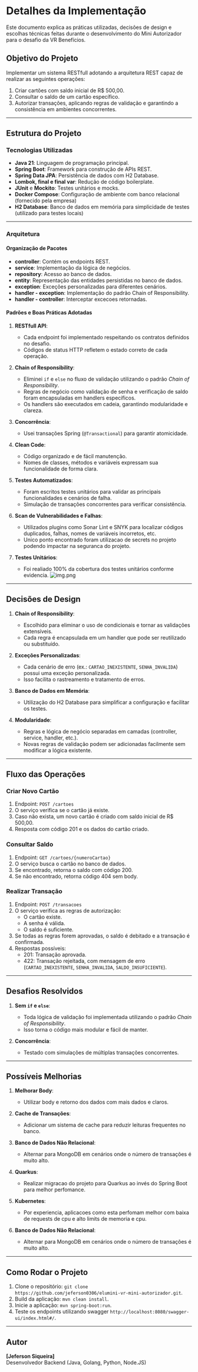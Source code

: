 # Detalhes da Implementação

Este documento explica as práticas utilizadas, decisões de design e escolhas técnicas feitas durante o desenvolvimento do Mini Autorizador para o desafio da VR Benefícios.

## Objetivo do Projeto

Implementar um sistema RESTfull adotando a arquitetura REST capaz de realizar as seguintes operações:
1. Criar cartões com saldo inicial de R$ 500,00.
2. Consultar o saldo de um cartão específico.
3. Autorizar transações, aplicando regras de validação e garantindo a consistência em ambientes concorrentes.

---

## Estrutura do Projeto

### Tecnologias Utilizadas
- **Java 21**: Linguagem de programação principal.
- **Spring Boot**: Framework para construção de APIs REST.
- **Spring Data JPA**: Persistência de dados com H2 Database.
- **Lombok, final e final var**: Redução de código boilerplate.
- **JUnit** e **Mockito**: Testes unitários e mocks.
- **Docker Compose**: Configuração de ambiente com banco relacional (fornecido pela empresa)
- **H2 Database**: Banco de dados em memória para simplicidade de testes (utilizado para testes locais)

---

### Arquitetura

#### Organização de Pacotes
- **controller**: Contém os endpoints REST.
- **service**: Implementação da lógica de negócios.
- **repository**: Acesso ao banco de dados.
- **entity**: Representação das entidades persistidas no banco de dados.
- **exception**: Exceções personalizadas para diferentes cenários.
- **handler - exception**: Implementação do padrão Chain of Responsibility.
- **handler - controller**: Interceptar excecoes retornadas.

#### Padrões e Boas Práticas Adotadas

1. **RESTfull API**:
    - Cada endpoint foi implementado respeitando os contratos definidos no desafio.
    - Códigos de status HTTP refletem o estado correto de cada operação.

2. **Chain of Responsibility**:
    - Eliminei `if` e `else` no fluxo de validação utilizando o padrão *Chain of Responsibility*.
    - Regras de negócio como validação de senha e verificação de saldo foram encapsuladas em handlers específicos.
    - Os handlers são executados em cadeia, garantindo modularidade e clareza.

3. **Concorrência**:
    - Usei transações Spring (`@Transactional`) para garantir atomicidade.

4. **Clean Code**:
    - Código organizado e de fácil manutenção.
    - Nomes de classes, métodos e variáveis expressam sua funcionalidade de forma clara.

5. **Testes Automatizados**:
    - Foram escritos testes unitários para validar as principais funcionalidades e cenários de falha.
    - Simulação de transações concorrentes para verificar consistência.

6. **Scan de Vulnerabilidades e Falhas**:
   - Utilizados plugins como Sonar Lint e SNYK para localizar códigos duplicados, falhas, nomes de variáveis incorretos, etc. 
   - Unico ponto encontrado foram utilizacao de secrets no projeto podendo impactar na seguranca do projeto.

7. **Testes Unitários**:
    - Foi realiado 100% da cobertura dos testes unitários conforme evidencia.
![img.png](img.png)

---

## Decisões de Design

1. **Chain of Responsibility**:
    - Escolhido para eliminar o uso de condicionais e tornar as validações extensíveis.
    - Cada regra é encapsulada em um handler que pode ser reutilizado ou substituído.

2. **Exceções Personalizadas**:
    - Cada cenário de erro (ex.: `CARTAO_INEXISTENTE`, `SENHA_INVALIDA`) possui uma exceção personalizada.
    - Isso facilita o rastreamento e tratamento de erros.

3. **Banco de Dados em Memória**:
    - Utilização do H2 Database para simplificar a configuração e facilitar os testes.

4. **Modularidade**:
    - Regras e lógica de negócio separadas em camadas (controller, service, handler, etc.).
    - Novas regras de validação podem ser adicionadas facilmente sem modificar a lógica existente.

---

## Fluxo das Operações

### Criar Novo Cartão
1. Endpoint: `POST /cartoes`
2. O serviço verifica se o cartão já existe.
3. Caso não exista, um novo cartão é criado com saldo inicial de R$ 500,00.
4. Resposta com código 201 e os dados do cartão criado.

### Consultar Saldo
1. Endpoint: `GET /cartoes/{numeroCartao}`
2. O serviço busca o cartão no banco de dados.
3. Se encontrado, retorna o saldo com código 200.
4. Se não encontrado, retorna código 404 sem body.

### Realizar Transação
1. Endpoint: `POST /transacoes`
2. O serviço verifica as regras de autorização:
    - O cartão existe.
    - A senha é válida.
    - O saldo é suficiente.
3. Se todas as regras forem aprovadas, o saldo é debitado e a transação é confirmada.
4. Respostas possíveis:
    - 201: Transação aprovada.
    - 422: Transação rejeitada, com mensagem de erro (`CARTAO_INEXISTENTE`, `SENHA_INVALIDA`, `SALDO_INSUFICIENTE`).

---

## Desafios Resolvidos

1. **Sem `if` e `else`**:
    - Toda lógica de validação foi implementada utilizando o padrão *Chain of Responsibility*.
    - Isso torna o código mais modular e fácil de manter.

2. **Concorrência**:
    - Testado com simulações de múltiplas transações concorrentes.

---

## Possíveis Melhorias

1. **Melhorar Body**:
    - Utilizar body e retorno dos dados com mais dados e claros.

2. **Cache de Transações**:
    - Adicionar um sistema de cache para reduzir leituras frequentes no banco.

3. **Banco de Dados Não Relacional**:
    - Alternar para MongoDB em cenários onde o número de transações é muito alto.

4. **Quarkus**:
   - Realizar migracao do projeto para Quarkus ao invés do Spring Boot para melhor perfomance.

5. **Kubernetes**:
   - Por experiencia, aplicacoes como esta perfomam melhor com baixa de requests de cpu e alto limits de memoria e cpu.

6. **Banco de Dados Não Relacional**:
   - Alternar para MongoDB em cenários onde o número de transações é muito alto.

---

## Como Rodar o Projeto

1. Clone o repositório: `git clone https://github.com/jeferson0306/elumini-vr-mini-autorizador.git`.
2. Build da aplicação: `mvn clean install`.
3. Inicie a aplicação: `mvn spring-boot:run`.
4. Teste os endpoints utilizando swagger `http://localhost:8080/swagger-ui/index.html#/`.

---

## Autor

**[Jeferson Siqueira]**  
Desenvolvedor Backend (Java, Golang, Python, Node.JS)
